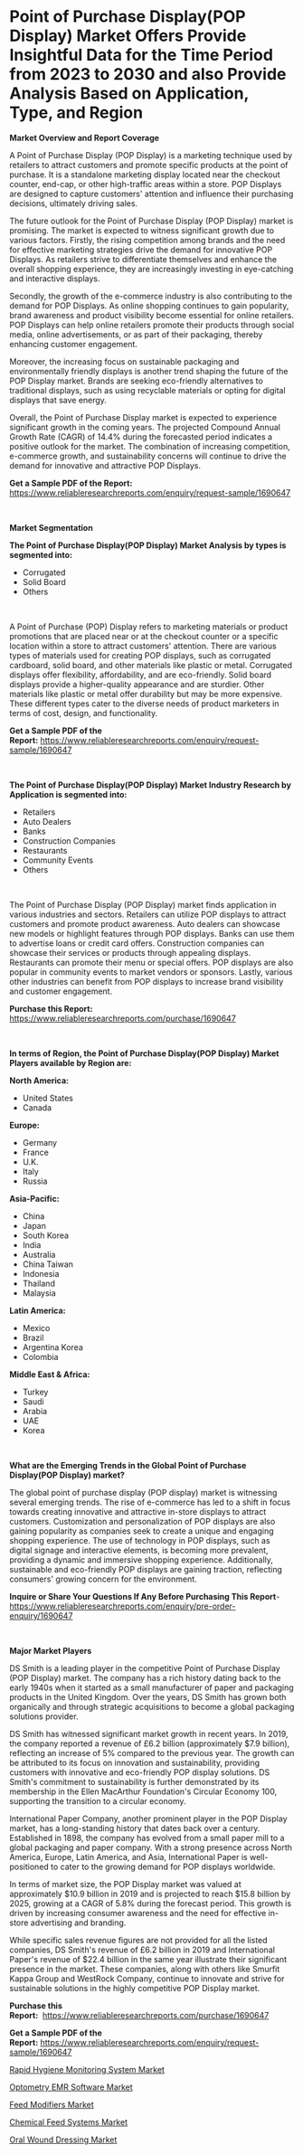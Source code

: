 <p><h1>Point of Purchase Display(POP Display) Market Offers Provide Insightful Data for the Time Period from 2023 to 2030 and also Provide Analysis Based on Application, Type, and Region</h1></p><p><strong>Market Overview and Report Coverage</strong></p>
<p><p>A Point of Purchase Display (POP Display) is a marketing technique used by retailers to attract customers and promote specific products at the point of purchase. It is a standalone marketing display located near the checkout counter, end-cap, or other high-traffic areas within a store. POP Displays are designed to capture customers' attention and influence their purchasing decisions, ultimately driving sales.</p><p>The future outlook for the Point of Purchase Display (POP Display) market is promising. The market is expected to witness significant growth due to various factors. Firstly, the rising competition among brands and the need for effective marketing strategies drive the demand for innovative POP Displays. As retailers strive to differentiate themselves and enhance the overall shopping experience, they are increasingly investing in eye-catching and interactive displays.</p><p>Secondly, the growth of the e-commerce industry is also contributing to the demand for POP Displays. As online shopping continues to gain popularity, brand awareness and product visibility become essential for online retailers. POP Displays can help online retailers promote their products through social media, online advertisements, or as part of their packaging, thereby enhancing customer engagement.</p><p>Moreover, the increasing focus on sustainable packaging and environmentally friendly displays is another trend shaping the future of the POP Display market. Brands are seeking eco-friendly alternatives to traditional displays, such as using recyclable materials or opting for digital displays that save energy.</p><p>Overall, the Point of Purchase Display market is expected to experience significant growth in the coming years. The projected Compound Annual Growth Rate (CAGR) of 14.4% during the forecasted period indicates a positive outlook for the market. The combination of increasing competition, e-commerce growth, and sustainability concerns will continue to drive the demand for innovative and attractive POP Displays.</p></p>
<p><strong>Get a Sample PDF of the Report:</strong> <a href="https://www.reliableresearchreports.com/enquiry/request-sample/1690647">https://www.reliableresearchreports.com/enquiry/request-sample/1690647</a></p>
<p>&nbsp;</p>
<p><strong>Market Segmentation</strong></p>
<p><strong>The Point of Purchase Display(POP Display) Market Analysis by types is segmented into:</strong></p>
<p><ul><li>Corrugated</li><li>Solid Board</li><li>Others</li></ul></p>
<p>&nbsp;</p>
<p><p>A Point of Purchase (POP) Display refers to marketing materials or product promotions that are placed near or at the checkout counter or a specific location within a store to attract customers' attention. There are various types of materials used for creating POP displays, such as corrugated cardboard, solid board, and other materials like plastic or metal. Corrugated displays offer flexibility, affordability, and are eco-friendly. Solid board displays provide a higher-quality appearance and are sturdier. Other materials like plastic or metal offer durability but may be more expensive. These different types cater to the diverse needs of product marketers in terms of cost, design, and functionality.</p></p>
<p><strong>Get a Sample PDF of the Report:</strong>&nbsp;<a href="https://www.reliableresearchreports.com/enquiry/request-sample/1690647">https://www.reliableresearchreports.com/enquiry/request-sample/1690647</a></p>
<p>&nbsp;</p>
<p><strong>The Point of Purchase Display(POP Display) Market Industry Research by Application is segmented into:</strong></p>
<p><ul><li>Retailers</li><li>Auto Dealers</li><li>Banks</li><li>Construction Companies</li><li>Restaurants</li><li>Community Events</li><li>Others</li></ul></p>
<p>&nbsp;</p>
<p><p>The Point of Purchase Display (POP Display) market finds application in various industries and sectors. Retailers can utilize POP displays to attract customers and promote product awareness. Auto dealers can showcase new models or highlight features through POP displays. Banks can use them to advertise loans or credit card offers. Construction companies can showcase their services or products through appealing displays. Restaurants can promote their menu or special offers. POP displays are also popular in community events to market vendors or sponsors. Lastly, various other industries can benefit from POP displays to increase brand visibility and customer engagement.</p></p>
<p><strong>Purchase this Report:</strong>&nbsp; <a href="https://www.reliableresearchreports.com/purchase/1690647">https://www.reliableresearchreports.com/purchase/1690647</a></p>
<p>&nbsp;</p>
<p><strong>In terms of Region, the Point of Purchase Display(POP Display) Market Players available by Region are:</strong></p>
<p>
    <p> <strong> North America: </strong>
        <ul>
            <li>United States</li>
            <li>Canada</li>
        </ul>
        </p> 
    <p> <strong> Europe: </strong>
        <ul>
            <li>Germany</li>
            <li>France</li>
            <li>U.K.</li>
            <li>Italy</li>
            <li>Russia</li>
        </ul>
        </p> 
    <p> <strong> Asia-Pacific: </strong>
        <ul>
            <li>China</li>
            <li>Japan</li>
            <li>South Korea</li>
            <li>India</li>
            <li>Australia</li>
            <li>China Taiwan</li>
            <li>Indonesia</li>
            <li>Thailand</li>
            <li>Malaysia</li>
        </ul>
        </p> 
    <p> <strong> Latin America: </strong>
        <ul>
            <li>Mexico</li>
            <li>Brazil</li>
            <li>Argentina Korea</li>
            <li>Colombia</li>
        </ul>
        </p> 
    <p> <strong> Middle East & Africa: </strong>
        <ul>
            <li>Turkey</li>
            <li>Saudi</li>
            <li>Arabia</li>
            <li>UAE</li>
            <li>Korea</li>
        </ul>
    </p>
    </p>
<p>&nbsp;</p>
<p><strong>What are the Emerging Trends in the Global Point of Purchase Display(POP Display) market?</strong></p>
<p><p>The global point of purchase display (POP display) market is witnessing several emerging trends. The rise of e-commerce has led to a shift in focus towards creating innovative and attractive in-store displays to attract customers. Customization and personalization of POP displays are also gaining popularity as companies seek to create a unique and engaging shopping experience. The use of technology in POP displays, such as digital signage and interactive elements, is becoming more prevalent, providing a dynamic and immersive shopping experience. Additionally, sustainable and eco-friendly POP displays are gaining traction, reflecting consumers' growing concern for the environment.</p></p>
<p><strong>Inquire or Share Your Questions If Any Before Purchasing This Report</strong>- <a href="https://www.reliableresearchreports.com/enquiry/pre-order-enquiry/1690647">https://www.reliableresearchreports.com/enquiry/pre-order-enquiry/1690647</a></p>
<p>&nbsp;</p>
<p><strong>Major Market Players</strong></p>
<p><p>DS Smith is a leading player in the competitive Point of Purchase Display (POP Display) market. The company has a rich history dating back to the early 1940s when it started as a small manufacturer of paper and packaging products in the United Kingdom. Over the years, DS Smith has grown both organically and through strategic acquisitions to become a global packaging solutions provider.</p><p>DS Smith has witnessed significant market growth in recent years. In 2019, the company reported a revenue of £6.2 billion (approximately $7.9 billion), reflecting an increase of 5% compared to the previous year. The growth can be attributed to its focus on innovation and sustainability, providing customers with innovative and eco-friendly POP display solutions. DS Smith's commitment to sustainability is further demonstrated by its membership in the Ellen MacArthur Foundation's Circular Economy 100, supporting the transition to a circular economy.</p><p>International Paper Company, another prominent player in the POP Display market, has a long-standing history that dates back over a century. Established in 1898, the company has evolved from a small paper mill to a global packaging and paper company. With a strong presence across North America, Europe, Latin America, and Asia, International Paper is well-positioned to cater to the growing demand for POP displays worldwide.</p><p>In terms of market size, the POP Display market was valued at approximately $10.9 billion in 2019 and is projected to reach $15.8 billion by 2025, growing at a CAGR of 5.8% during the forecast period. This growth is driven by increasing consumer awareness and the need for effective in-store advertising and branding.</p><p>While specific sales revenue figures are not provided for all the listed companies, DS Smith's revenue of £6.2 billion in 2019 and International Paper's revenue of $22.4 billion in the same year illustrate their significant presence in the market. These companies, along with others like Smurfit Kappa Group and WestRock Company, continue to innovate and strive for sustainable solutions in the highly competitive POP Display market.</p></p>
<p><strong>Purchase this Report:</strong>&nbsp;&nbsp;<a href="https://www.reliableresearchreports.com/purchase/1690647">https://www.reliableresearchreports.com/purchase/1690647</a></p>
<p></p>
<p><strong>Get a Sample PDF of the Report:</strong>&nbsp;<a href="https://www.reliableresearchreports.com/enquiry/request-sample/1690647">https://www.reliableresearchreports.com/enquiry/request-sample/1690647</a></p>
<p><p><a href="https://medium.com/@robbleannon/rapid-hygiene-monitoring-system-market-comprehensive-assessment-by-type-application-and-630fcc7ddc67">Rapid Hygiene Monitoring System Market</a></p><p><a href="https://github.com/rahu1501/Market-Research-Report-List-1/blob/main/optometry-emr-software-market.md">Optometry EMR Software Market</a></p><p><a href="https://www.linkedin.com/pulse/feed-modifiers-market-size-share-amp-trends-analysis-report-o0kxe/">Feed Modifiers Market</a></p><p><a href="https://medium.com/@adellalesch/decoding-chemical-feed-systems-market-metrics-market-share-trends-and-growth-patterns-5c37e41c74a5">Chemical Feed Systems Market</a></p><p><a href="https://github.com/rahu1502/Market-Research-Report-List-1/blob/main/oral-wound-dressing-market.md">Oral Wound Dressing Market</a></p></p>